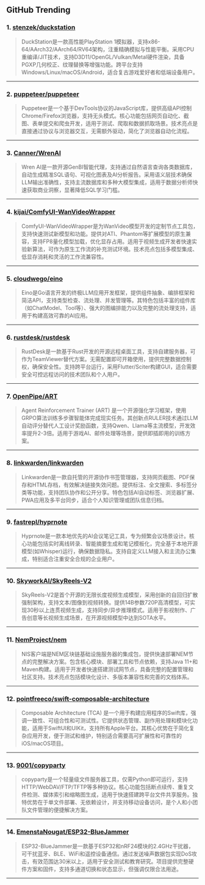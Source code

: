 ## GitHub Trending


### 1. [stenzek/duckstation](https://github.com/stenzek/duckstation)
> DuckStation是一款高性能PlayStation 1模拟器，支持x86-64/AArch32/AArch64/RV64架构，注重精确模拟与性能平衡。采用CPU重编译/JIT技术，支持D3D11/OpenGL/Vulkan/Metal硬件渲染，具备PGXP几何校正、纹理替换等增强功能。跨平台支持Windows/Linux/macOS/Android，适合复古游戏爱好者和低端设备用户。
---

### 2. [puppeteer/puppeteer](https://github.com/puppeteer/puppeteer)
> Puppeteer是一个基于DevTools协议的JavaScript库，提供高级API控制Chrome/Firefox浏览器，支持无头模式。核心功能包括网页自动化、截图、表单提交和爬虫开发，适用于测试、爬取和数据抓取场景。技术亮点是直接通过协议与浏览器交互，无需额外驱动，简化了浏览器自动化流程。
---

### 3. [Canner/WrenAI](https://github.com/Canner/WrenAI)
> Wren AI是一款开源GenBI智能代理，支持通过自然语言查询各类数据库，自动生成精准SQL语句、可视化图表及AI分析报告。采用语义层技术确保LLM输出准确性，支持主流数据库和多种大模型集成，适用于数据分析师快速获取商业洞察，显著降低SQL学习门槛。
---

### 4. [kijai/ComfyUI-WanVideoWrapper](https://github.com/kijai/ComfyUI-WanVideoWrapper)
> ComfyUI-WanVideoWrapper是为WanVideo模型开发的定制节点工具包，支持快速测试新模型和功能。提供对ATI、Phantom等扩展模型的原生兼容，支持FP8量化模型加载，优化显存占用。适用于视频生成开发者快速实验新算法，可作为原生工作流的补充测试环境。技术亮点包括多模型集成、低显存消耗和灵活的工作流兼容性。
---

### 5. [cloudwego/eino](https://github.com/cloudwego/eino)
> Eino是Go语言开发的终极LLM应用开发框架，提供组件抽象、编排框架和简洁API，支持类型检查、流处理、并发管理等。其特色包括丰富的组件库（如ChatModel、Tool等）、强大的图编排能力以及完整的流处理支持，适用于构建高效可靠的AI应用。
---

### 6. [rustdesk/rustdesk](https://github.com/rustdesk/rustdesk)
> RustDesk是一款基于Rust开发的开源远程桌面工具，支持自建服务器，可作为TeamViewer替代方案。无需配置即可开箱使用，提供完整数据控制权，确保安全性。支持跨平台运行，采用Flutter/Sciter构建GUI，适合需要安全可控远程访问的技术团队和个人用户。
---

### 7. [OpenPipe/ART](https://github.com/OpenPipe/ART)
> Agent Reinforcement Trainer (ART) 是一个开源强化学习框架，使用GRPO算法训练多步骤智能体完成现实任务。其创新点RULER技术通过LLM自动评分替代人工设计奖励函数，支持Qwen、Llama等主流模型，开发效率提升2-3倍。适用于游戏AI、邮件处理等场景，提供即插即用的训练方案。
---

### 8. [linkwarden/linkwarden](https://github.com/linkwarden/linkwarden)
> Linkwarden是一款自托管的开源协作书签管理器，支持网页截图、PDF保存和HTML存档，有效解决链接失效问题。提供标注、全文搜索、多标签分类等功能，支持团队协作和公开分享。特色包括AI自动标签、浏览器扩展、PWA应用及多平台同步，适合个人知识管理或团队信息归档。
---

### 9. [fastrepl/hyprnote](https://github.com/fastrepl/hyprnote)
> Hyprnote是一款本地优先的AI会议笔记工具，专为频繁会议场景设计。核心功能包括实时离线转录、智能摘要生成和笔记模板化，完全基于本地开源模型(如Whisper)运行，确保数据隐私。支持自定义LLM接入和主流办公集成，特别适合注重安全合规的企业用户。
---

### 10. [SkyworkAI/SkyReels-V2](https://github.com/SkyworkAI/SkyReels-V2)
> SkyReels-V2是首个开源的无限长度视频生成模型，采用创新的自回归扩散强制架构，支持文本/图像到视频转换。提供14B参数720P高清模型，可实现30秒以上连贯视频生成，支持同步/异步推理模式。适用于影视制作、广告创意等长视频生成场景，在开源视频模型中达到SOTA水平。
---

### 11. [NemProject/nem](https://github.com/NemProject/nem)
> NIS客户端是NEM区块链基础设施服务器的集成包，提供快速部署NEM节点的完整解决方案。包含核心模块、部署工具和节点依赖，支持Java 11+和Maven构建。适用于开发者快速搭建测试网节点，具备完整的配置管理和社区支持。技术亮点包括模块化设计、多版本兼容性和完善的文档体系。
---

### 12. [pointfreeco/swift-composable-architecture](https://github.com/pointfreeco/swift-composable-architecture)
> Composable Architecture (TCA) 是一个用于构建应用程序的Swift库，强调一致性、可组合性和可测试性。它提供状态管理、副作用处理和模块化功能，适用于SwiftUI和UIKit，支持所有Apple平台。其核心优势在于简化复杂应用开发，便于测试和维护，特别适合需要高可扩展性和可靠性的iOS/macOS项目。
---

### 13. [9001/copyparty](https://github.com/9001/copyparty)
> copyparty是一个轻量级文件服务器工具，仅需Python即可运行，支持HTTP/WebDAV/FTP/TFTP等多种协议。核心功能包括断点续传、重复文件检测、媒体索引和缩略图生成，适用于快速搭建跨平台文件共享服务。独特优势在于单文件部署、无依赖设计，并支持移动设备访问，是个人和小团队文件管理的便捷解决方案。
---

### 14. [EmenstaNougat/ESP32-BlueJammer](https://github.com/EmenstaNougat/ESP32-BlueJammer)
> ESP32-BlueJammer是一款基于ESP32和nRF24模块的2.4GHz干扰器，可干扰蓝牙、BLE、WiFi和遥控设备通信。通过发送噪声数据包实现DoS攻击，有效范围达30米以上，适用于安全测试和教育研究。项目提供完整硬件方案和固件，支持多通道切换和状态显示，但强调仅限合法用途。
---
